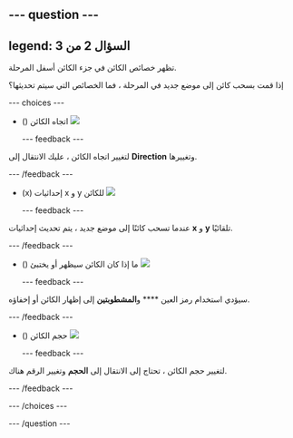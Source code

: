 --- question ---
---
legend: السؤال 2 من 3
---

تظهر خصائص الكائن في جزء الكائن أسفل المرحلة.

إذا قمت بسحب كائن إلى موضع جديد في المرحلة ، فما الخصائص التي سيتم تحديثها؟

--- choices ---

- () اتجاه الكائن ![](images/direction.png)

  --- feedback ---

لتغيير اتجاه الكائن ، عليك الانتقال إلى **Direction** وتغييرها.

  --- /feedback ---

- (x) إحداثيات x و y للكائن ![](images/coordinates.png)

  --- feedback ---

عندما تسحب كائنًا إلى موضع جديد ، يتم تحديث إحداثيات **x** و **y** تلقائيًا.

  --- /feedback ---

- () ما إذا كان الكائن سيظهر أو يختبئ ![](images/visibility.png)

  --- feedback ---

سيؤدي استخدام رمز العين **** و**المشطوبتين** إلى إظهار الكائن أو إخفاؤه.

  --- /feedback ---

- () حجم الكائن ![](images/size.png)

  --- feedback ---

لتغيير حجم الكائن ، تحتاج إلى الانتقال إلى **الحجم** وتغيير الرقم هناك.

  --- /feedback ---

--- /choices ---

--- /question ---
